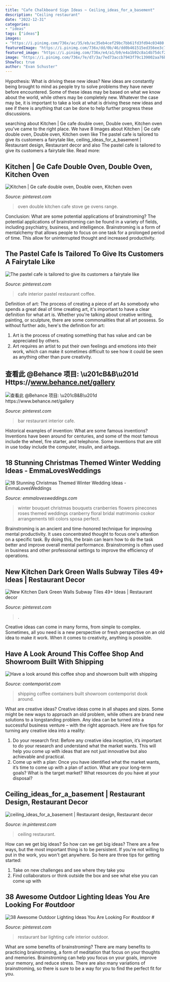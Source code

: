```yaml
---
title: "Cafe Chalkboard Sign Ideas ~ Ceiling_ideas_for_a_basement"
description: "Ceiling restaurant"
date: "2022-12-31"
categories:
- "ideas"
tags: ["ideas"]
images:
- "https://i.pinimg.com/736x/ac/35/eb/ac35eb4cef29bc7bb61fd3fd94c03480.jpg"
featuredImage: "https://i.pinimg.com/736x/dd/0b/46/dd0b461515ed356ee3c7e8c64825032d.jpg"
featured_image: "https://i.pinimg.com/736x/e4/a1/b9/e4a1b92c8a14b75dcf24479116d279d9.jpg"
image: "https://i.pinimg.com/736x/7e/d7/3a/7ed73accb7943f79c139002aa76bd78d.jpg"
ShowToc: true
author: "Evan Schuster"
---
```



Hypothesis: What is driving these new ideas?
New ideas are constantly being brought to mind as people try to solve problems they have never before encountered. Some of these ideas may be based on what we know about the world, while others may be completely new. Whatever the case may be, it is important to take a look at what is driving these new ideas and see if there is anything that can be done to help further progress these discussions.

	

		
searching about Kitchen | Ge cafe double oven, Double oven, Kitchen oven you've came to the right place. We have 8 Images about Kitchen | Ge cafe double oven, Double oven, Kitchen oven like The pastel cafe is tailored to give its customers a fairytale like, ceiling_ideas_for_a_basement | Restaurant design, Restaurant decor and also The pastel cafe is tailored to give its customers a fairytale like. Read more:
		
    
## Kitchen | Ge Cafe Double Oven, Double Oven, Kitchen Oven

<img loading=lazy src="https://i.pinimg.com/736x/d5/6a/86/d56a86b0cca3c6d5e5bff8f4fbd06ea0.jpg" onerror="this.onerror=null;this.src='https://tse4.mm.bing.net/th?id=OIP.TXt4mUku6XQU_NO-YUlPKgHaJ3&amp;pid=15.1';" alt="Kitchen | Ge cafe double oven, Double oven, Kitchen oven">

_Source: pinterest.com_

>oven double kitchen cafe stove ge ovens range. 

	

Conclusion: What are some potential applications of brainstroming?
The potential applications of brainstroming can be found in a variety of fields, including psychiatry, business, and intelligence. Brainstroming is a form of mentalchemy that allows people to focus on one task for a prolonged period of time. This allow for uninterrupted thought and increased productivity.

    
## The Pastel Cafe Is Tailored To Give Its Customers A Fairytale Like

<img loading=lazy src="https://i.pinimg.com/736x/7e/d7/3a/7ed73accb7943f79c139002aa76bd78d.jpg" onerror="this.onerror=null;this.src='https://tse4.mm.bing.net/th?id=OIP.5NDLfChaSGwZ9R8LVrwzggHaL2&amp;pid=15.1';" alt="The pastel cafe is tailored to give its customers a fairytale like">

_Source: pinterest.com_

>cafe interior pastel restaurant coffee. 

	

Definition of art: The process of creating a piece of art
As somebody who spends a great deal of time creating art, it's important to have a clear definition for what art is. Whether you're talking about creative writing, painting, or sculpture, there are some commonalities that all art possess. So without further ado, here's the definition for art: 
1. Art is the process of creating something that has value and can be appreciated by others.
2. Art requires an artist to put their own feelings and emotions into their work, which can make it sometimes difficult to see how it could be seen as anything other than pure creativity.

    
## 查看此 @Behance 项目: \u201cB&amp;B\u201d Https://www.behance.net/gallery

<img loading=lazy src="https://i.pinimg.com/736x/ac/35/eb/ac35eb4cef29bc7bb61fd3fd94c03480.jpg" onerror="this.onerror=null;this.src='https://tse1.mm.bing.net/th?id=OIP.H34oG-rhvgMLYdMieMiTMAHaJ3&amp;pid=15.1';" alt="查看此 @Behance 项目: \u201cB&amp;B\u201d https://www.behance.net/gallery">

_Source: pinterest.com_

>bar restaurant interior cafe. 

	

Historical examples of invention: What are some famous inventions?
Inventions have been around for centuries, and some of the most famous include the wheel, fire starter, and telephone. Some inventions that are still in use today include the computer, insulin, and airbags.

    
## 18 Stunning Christmas Themed Winter Wedding Ideas - EmmaLovesWeddings

<img loading=lazy src="http://emmalovesweddings.com/wp-content/uploads/2017/11/red-and-green-wedding-bouquet-ideas.jpg" onerror="this.onerror=null;this.src='https://tse1.mm.bing.net/th?id=OIP.j78Yl95Zm2gICgGl7HZ6RAHaLL&amp;pid=15.1';" alt="18 Stunning Christmas Themed Winter Wedding Ideas - EmmaLovesWeddings">

_Source: emmalovesweddings.com_

>winter bouquet christmas bouquets cranberries flowers pinecones roses themed weddings cranberry floral bridal matrimonio csokor arrangements téli colors sposa perfect. 

	

Brainstroming is an ancient and time-honored technique for improving mental productivity. It uses concentrated thought to focus one's attention on a specific task. By doing this, the brain can learn how to do the task better and improve overall mental performance. Brainstroming is often used in business and other professional settings to improve the efficiency of operations.

    
## New Kitchen Dark Green Walls Subway Tiles 49+ Ideas | Restaurant Decor

<img loading=lazy src="https://i.pinimg.com/736x/e4/a1/b9/e4a1b92c8a14b75dcf24479116d279d9.jpg" onerror="this.onerror=null;this.src='https://tse1.mm.bing.net/th?id=OIP.pJX3L70RGhtp0fuhCfPO7gAAAA&amp;pid=15.1';" alt="New Kitchen Dark Green Walls Subway Tiles 49+ Ideas | Restaurant decor">

_Source: pinterest.com_

>. 

	

Creative ideas can come in many forms, from simple to complex. Sometimes, all you need is a new perspective or fresh perspective on an old idea to make it work. When it comes to creativity, anything is possible.

    
## Have A Look Around This Coffee Shop And Showroom Built With Shipping

<img loading=lazy src="http://www.contemporist.com/wp-content/uploads/2015/11/foghound_111115_04-800x1199.jpg" onerror="this.onerror=null;this.src='https://tse4.mm.bing.net/th?id=OIP.5YJyXSrHNGEQrtx2tPIkGQHaLG&amp;pid=15.1';" alt="Have a look around this coffee shop and showroom built with shipping">

_Source: contemporist.com_

>shipping coffee containers built showroom contemporist dook around. 

	

What are creative ideas?
Creative ideas come in all shapes and sizes. Some might be new ways to approach an old problem, while others are brand new solutions to a longstanding problem. Any idea can be turned into a successful business venture – with the right approach. Here are five tips for turning any creative idea into a reality: 
1. Do your research first: Before any creative idea inception, it’s important to do your research and understand what the market wants. This will help you come up with ideas that are not just innovative but also achievable and practical. 
2. Come up with a plan: Once you have identified what the market wants, it’s time to come up with a plan of action. What are your long-term goals? What is the target market? What resources do you have at your disposal?

    
## Ceiling_ideas_for_a_basement | Restaurant Design, Restaurant Decor

<img loading=lazy src="https://i.pinimg.com/736x/dd/0b/46/dd0b461515ed356ee3c7e8c64825032d.jpg" onerror="this.onerror=null;this.src='https://tse3.mm.bing.net/th?id=OIP.Vuikqo0tRy43tuqpAWSLnQHaLH&amp;pid=15.1';" alt="ceiling_ideas_for_a_basement | Restaurant design, Restaurant decor">

_Source: in.pinterest.com_

>ceiling restaurant. 

	

How can we get big ideas?
So how can we get big ideas? There are a few ways, but the most important thing is to be persistent. If you're not willing to put in the work, you won't get anywhere. So here are three tips for getting started: 
1. Take on new challenges and see where they take you 
2. Find collaborators or think outside the box and see what else you can come up with 

    
## 38 Awesome Outdoor Lighting Ideas You Are Looking For #outdoor #

<img loading=lazy src="https://i.pinimg.com/736x/eb/a1/97/eba197352aabcd931eb964ad30c4f6bd.jpg" onerror="this.onerror=null;this.src='https://tse1.mm.bing.net/th?id=OIP.RF_e1Ak24O8aZgwVCaaqWQHaLG&amp;pid=15.1';" alt="38 Awesome Outdoor Lighting Ideas You Are Looking For #outdoor #">

_Source: pinterest.com_

>restaurant bar lighting cafe interior outdoor. 

	

What are some benefits of brainstroming?
There are many benefits to practicing brainstroming, a form of meditation that focus on your thoughts and memories. Brainstroming can help you focus on your goals, improve your memory, and reduce stress. There are also many variations of brainstroming, so there is sure to be a way for you to find the perfect fit for you.

